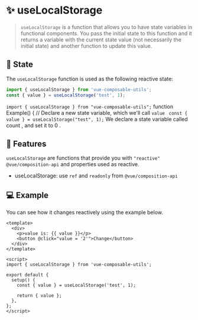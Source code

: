 # :sparkles: useLocalStorage

> `useLocalStorage` is a function that allows you to have state variables in functional components. You pass the initial state to this function and it returns a variable with the current state value (not necessarily the initial state) and another function to update this value.

## :convenience_store: State

The `useLocalStorage` function is used as the following reactive state:

```js
import { useLocalStorage } from 'vue-composable-utils';
const { value } = useLocalStorage('test', 1);
```

`import { useLocalStorage } from "vue-composable-utils";` function Example() { // Declare a new state variable, which we'll call `value` ` const { value } = useLocalStorage("test", 1);` We declare a state variable called count , and set it to 0 .

## :rocket: Features

`useLocalStorage` are functions that provide you with `"reactive"` `@vue/composition-api` and properties used as reactive.

- useLocalStorage: use `ref` and `readonly` from `@vue/composition-api`

## :computer: Example

You can see how it changes reactively using the example below.

<LocalStorage />

```vue
<template>
  <div>
    <p>value is: {{ value }}</p>
    <button @click="value = '2'">Change</button>
  </div>
</template>

<script>
import { useLocalStorage } from 'vue-composable-utils';

export default {
  setup() {
    const { value } = useLocalStorage('test', 1);

    return { value };
  },
};
</script>
```

<ToggleDarkMode/>
